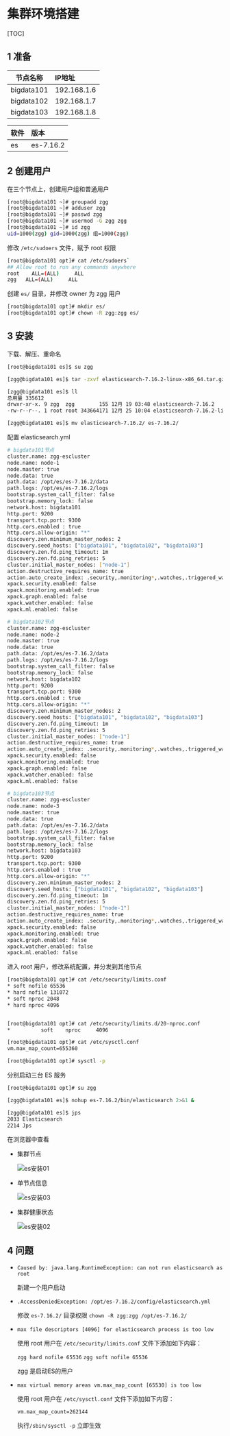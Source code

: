 # 集群环境搭建

[TOC]

## 1 准备

节点名称| IP地址
---|:---
bigdata101   | 192.168.1.6
bigdata102   | 192.168.1.7
bigdata103   | 192.168.1.8

软件      |  版本
---       |:---
es       | es-7.16.2 

## 2 创建用户

在三个节点上，创建用户组和普通用户

```sh
[root@bigdata101 ~]# groupadd zgg
[root@bigdata101 ~]# adduser zgg
[root@bigdata101 ~]# passwd zgg
[root@bigdata101 ~]# usermod -G zgg zgg
[root@bigdata101 ~]# id zgg
uid=1000(zgg) gid=1000(zgg) 组=1000(zgg)
```

修改 `/etc/sudoers` 文件，赋予 root 权限

```sh
[root@bigdata101 opt]# cat /etc/sudoers`
## Allow root to run any commands anywhere
root    ALL=(ALL)     ALL
zgg   ALL=(ALL)     ALL
```

创建 `es/` 目录，并修改 owner 为 zgg 用户

```sh
[root@bigdata101 opt]# mkdir es/
[root@bigdata101 opt]# chown -R zgg:zgg es/
```

## 3 安装

下载、解压、重命名

```sh
[root@bigdata101 es]$ su zgg

[zgg@bigdata101 es]$ tar -zxvf elasticsearch-7.16.2-linux-x86_64.tar.gz

[zgg@bigdata101 es]$ ll
总用量 335612
drwxr-xr-x. 9 zgg  zgg        155 12月 19 03:48 elasticsearch-7.16.2
-rw-r--r--. 1 root root 343664171 12月 25 10:04 elasticsearch-7.16.2-linux-x86_64.tar.gz

[zgg@bigdata101 es]$ mv elasticsearch-7.16.2/ es-7.16.2/
```

配置 elasticsearch.yml

```sh
# bigdata101节点
cluster.name: zgg-escluster
node.name: node-1
node.master: true
node.data: true
path.data: /opt/es/es-7.16.2/data
path.logs: /opt/es/es-7.16.2/logs
bootstrap.system_call_filter: false
bootstrap.memory_lock: false
network.host: bigdata101
http.port: 9200
transport.tcp.port: 9300
http.cors.enabled : true
http.cors.allow-origin: "*"
discovery.zen.minimum_master_nodes: 2
discovery.seed_hosts: ["bigdata101", "bigdata102", "bigdata103"] 
discovery.zen.fd.ping_timeout: 1m
discovery.zen.fd.ping_retries: 5
cluster.initial_master_nodes: ["node-1"]
action.destructive_requires_name: true
action.auto_create_index: .security,.monitoring*,.watches,.triggered_watches,.watcher-history*
xpack.security.enabled: false
xpack.monitoring.enabled: true
xpack.graph.enabled: false
xpack.watcher.enabled: false
xpack.ml.enabled: false
```

```sh
# bigdata102节点
cluster.name: zgg-escluster
node.name: node-2
node.master: true
node.data: true
path.data: /opt/es/es-7.16.2/data
path.logs: /opt/es/es-7.16.2/logs
bootstrap.system_call_filter: false
bootstrap.memory_lock: false
network.host: bigdata102
http.port: 9200
transport.tcp.port: 9300
http.cors.enabled : true
http.cors.allow-origin: "*"
discovery.zen.minimum_master_nodes: 2
discovery.seed_hosts: ["bigdata101", "bigdata102", "bigdata103"]
discovery.zen.fd.ping_timeout: 1m
discovery.zen.fd.ping_retries: 5
cluster.initial_master_nodes: ["node-1"]
action.destructive_requires_name: true
action.auto_create_index: .security,.monitoring*,.watches,.triggered_watches,.watcher-history*
xpack.security.enabled: false
xpack.monitoring.enabled: true
xpack.graph.enabled: false
xpack.watcher.enabled: false
xpack.ml.enabled: false
```

```sh
# bigdata103节点
cluster.name: zgg-escluster
node.name: node-3
node.master: true
node.data: true
path.data: /opt/es/es-7.16.2/data
path.logs: /opt/es/es-7.16.2/logs
bootstrap.system_call_filter: false
bootstrap.memory_lock: false
network.host: bigdata103
http.port: 9200
transport.tcp.port: 9300
http.cors.enabled : true
http.cors.allow-origin: "*"
discovery.zen.minimum_master_nodes: 2
discovery.seed_hosts: ["bigdata101", "bigdata102", "bigdata103"]
discovery.zen.fd.ping_timeout: 1m
discovery.zen.fd.ping_retries: 5
cluster.initial_master_nodes: ["node-1"]
action.destructive_requires_name: true
action.auto_create_index: .security,.monitoring*,.watches,.triggered_watches,.watcher-history*
xpack.security.enabled: false
xpack.monitoring.enabled: true
xpack.graph.enabled: false
xpack.watcher.enabled: false
xpack.ml.enabled: false
```

进入 root 用户，修改系统配置，并分发到其他节点

```sh
[root@bigdata101 opt]# cat /etc/security/limits.conf
* soft nofile 65536
* hard nofile 131072
* soft nproc 2048
* hard nproc 4096


[root@bigdata101 opt]# cat /etc/security/limits.d/20-nproc.conf
*          soft    nproc     4096

[root@bigdata101 opt]# cat /etc/sysctl.conf 
vm.max_map_count=655360

[root@bigdata101 opt]# sysctl -p
```

分别启动三台 ES 服务

```sh
[root@bigdata101 opt]# su zgg

[zgg@bigdata101 es]$ nohup es-7.16.2/bin/elasticsearch 2>&1 &

[zgg@bigdata101 es]$ jps
2033 Elasticsearch
2214 Jps
```

在浏览器中查看

- 集群节点

	![es安装01](./image/es安装01.png)

- 单节点信息

	![es安装03](./image/es安装03.png)

- 集群健康状态

	![es安装02](./image/es安装02.png)

## 4 问题

- `Caused by: java.lang.RuntimeException: can not run elasticsearch as root`

	新建一个用户启动

- `.AccessDeniedException: /opt/es-7.16.2/config/elasticsearch.yml`

	修改 `es-7.16.2/` 目录权限 `chown -R zgg:zgg /opt/es-7.16.2/`

- `max file descriptors [4096] for elasticsearch process is too low`

	使用 root 用户在 `/etc/security/limits.conf` 文件下添加如下内容：

	`zgg hard nofile 65536`
	`zgg soft nofile 65536`

	zgg 是启动ES的用户

- `max virtual memory areas vm.max_map_count [65530] is too low`

	使用 root 用户在 `/etc/sysctl.conf` 文件下添加如下内容：

	`vm.max_map_count=262144`

	执行`/sbin/sysctl -p` 立即生效
